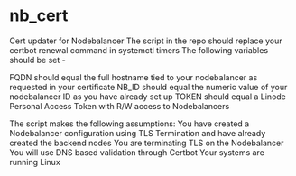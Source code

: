 # nb_cert
Cert updater for Nodebalancer
The script in the repo should replace your certbot renewal command in systemctl timers
The following variables should be set -

FQDN should equal the full hostname tied to your nodebalancer as requested in your certificate
NB_ID should equal the numeric value of your nodebalancer ID as you have already set up
TOKEN should equal a Linode Personal Access Token with R/W access to Nodebalancers

The script makes the following assumptions:
  You have created a Nodebalancer configuration using TLS Termination and have already created the backend nodes
  You are terminating TLS on the Nodebalancer
  You will use DNS based validation through Certbot
  Your systems are running Linux
  
